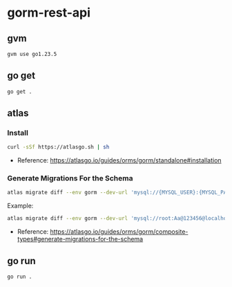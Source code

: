 # gorm-rest-api

## gvm

```sh
gvm use go1.23.5
```

## go get

```sh
go get .
```

## atlas

### Install

```sh
curl -sSf https://atlasgo.sh | sh
```

- Reference: https://atlasgo.io/guides/orms/gorm/standalone#installation

### Generate Migrations For the Schema

```sh
atlas migrate diff --env gorm --dev-url 'mysql://{MYSQL_USER}:{MYSQL_PASSWORD}@{MYSQL_HOST}/{MYSQL_DATABASE}'
```

Example:

```sh
atlas migrate diff --env gorm --dev-url 'mysql://root:Aa@123456@localhost:3306/gin_rest_api'
```

- Reference: https://atlasgo.io/guides/orms/gorm/composite-types#generate-migrations-for-the-schema

## go run

```sh
go run .
```
